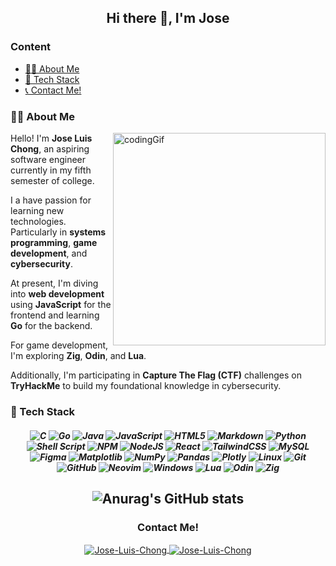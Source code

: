 <h2 align='center'> Hi there 👋, I'm Jose </h2>

### Content

- [👨‍💻 About Me](#-about-me)
- [🔨 Tech Stack](#-tech-stack)
- [📞 Contact Me!](#contact-me)

### 👨‍💻 About Me

<img
  align="right"
  src="https://cdn.dribbble.com/users/730703/screenshots/6581243/avento.gif"
  alt="codingGif"
  width="340"
/>

Hello! I'm <b>Jose Luis Chong</b>, an aspiring software engineer currently in my fifth semester of college.

I a have passion for learning new technologies. Particularly in <b>systems programming</b>, <b>game development</b>, and <b>cybersecurity</b>.

At present, I'm diving into <b>web development</b> using <b>JavaScript</b> for the frontend and learning <b>Go</b> for the backend.

For game development, I'm exploring <b>Zig</b>, <b>Odin</b>, and <b>Lua</b>.

Additionally, I'm participating in <b>Capture The Flag (CTF)</b> challenges on <b>TryHackMe</b> to build my foundational knowledge in cybersecurity.

### 🔨 Tech Stack

<h5 align='center'>

![C](https://img.shields.io/badge/c-%2300599C.svg?style=for-the-badge&logo=c&logoColor=white) ![Go](https://img.shields.io/badge/go-%2300ADD8.svg?style=for-the-badge&logo=go&logoColor=white) ![Java](https://img.shields.io/badge/java-%23ED8B00.svg?style=for-the-badge&logo=openjdk&logoColor=white) ![JavaScript](https://img.shields.io/badge/javascript-%23323330.svg?style=for-the-badge&logo=javascript&logoColor=%23F7DF1E) ![HTML5](https://img.shields.io/badge/html5-%23E34F26.svg?style=for-the-badge&logo=html5&logoColor=white) ![Markdown](https://img.shields.io/badge/markdown-%23000000.svg?style=for-the-badge&logo=markdown&logoColor=white) ![Python](https://img.shields.io/badge/python-3670A0?style=for-the-badge&logo=python&logoColor=ffdd54) ![Shell Script](https://img.shields.io/badge/shell_script-%23121011.svg?style=for-the-badge&logo=gnu-bash&logoColor=white) ![NPM](https://img.shields.io/badge/NPM-%23CB3837.svg?style=for-the-badge&logo=npm&logoColor=white) ![NodeJS](https://img.shields.io/badge/node.js-6DA55F?style=for-the-badge&logo=node.js&logoColor=white) ![React](https://img.shields.io/badge/react-%2320232a.svg?style=for-the-badge&logo=react&logoColor=%2361DAFB) ![TailwindCSS](https://img.shields.io/badge/tailwindcss-%2338B2AC.svg?style=for-the-badge&logo=tailwind-css&logoColor=white) ![MySQL](https://img.shields.io/badge/mysql-4479A1.svg?style=for-the-badge&logo=mysql&logoColor=white) ![Figma](https://img.shields.io/badge/figma-%23F24E1E.svg?style=for-the-badge&logo=figma&logoColor=white) ![Matplotlib](https://img.shields.io/badge/Matplotlib-%23ffffff.svg?style=for-the-badge&logo=Matplotlib&logoColor=black) ![NumPy](https://img.shields.io/badge/numpy-%23013243.svg?style=for-the-badge&logo=numpy&logoColor=white) ![Pandas](https://img.shields.io/badge/pandas-%23150458.svg?style=for-the-badge&logo=pandas&logoColor=white) ![Plotly](https://img.shields.io/badge/Plotly-%233F4F75.svg?style=for-the-badge&logo=plotly&logoColor=white) ![Linux](https://img.shields.io/badge/Linux-FCC624?style=for-the-badge&logo=linux&logoColor=black) ![Git](https://img.shields.io/badge/git-%23F05033.svg?style=for-the-badge&logo=git&logoColor=white) ![GitHub](https://img.shields.io/badge/github-%23121011.svg?style=for-the-badge&logo=github&logoColor=white) ![Neovim](https://img.shields.io/badge/Neovim-57A143?style=for-the-badge&logo=neovim&logoColor=fff) ![Windows](https://custom-icon-badges.demolab.com/badge/Windows-0078D6?style=for-the-badge&logo=windows11&logoColor=white) ![Lua](https://img.shields.io/badge/Lua-%232C2D72.svg?style=for-the-badge&logo=lua&logoColor=white) ![Odin](https://custom-icon-badges.demolab.com/badge/Odin-1E5184?style=for-the-badge&logo=odinlang) ![Zig](https://img.shields.io/badge/Zig-F7A41D?style=for-the-badge&logo=zig&logoColor=fff)

</h5>
<h2 align='center'>

![Anurag's GitHub stats](https://github-readme-stats.vercel.app/api?theme=transparent&username=Jlchong3&show_icons=true)

</h2>

<h3 align='center'>Contact Me!</h3>
<p align='center'> 
<a href="https://www.linkedin.com/in/jose-chong-075a55252" target="blank">
<img align="center" src="https://img.shields.io/badge/LinkedIn-0A66C2?logo=linkedin&logoColor=fff" alt="Jose-Luis-Chong" />
</a>
<a href="mailto:jchongac@fiec.espol.edu.ec?Subject=Hello!" target="blank">
<img align="center" src="https://img.shields.io/badge/Gmail-D14836?logo=gmail&logoColor=white" alt="Jose-Luis-Chong" />
</a>
</p>

